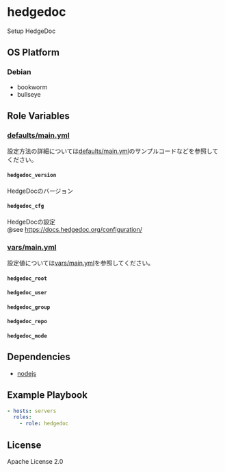 hedgedoc
=================

Setup HedgeDoc

OS Platform
-----------------

### Debian

- bookworm
- bullseye

Role Variables
--------------

### [defaults/main.yml](defaults/main.yml)

設定方法の詳細については[defaults/main.yml](defaults/main.yml)のサンプルコードなどを参照してください。

#### `hedgedoc_version`

HedgeDocのバージョン

#### `hedgedoc_cfg`

HedgeDocの設定  
@see https://docs.hedgedoc.org/configuration/

### [vars/main.yml](vars/main.yml)

設定値については[vars/main.yml](vars/main.yml)を参照してください。

#### `hedgedoc_root`

#### `hedgedoc_user`

#### `hedgedoc_group`

#### `hedgedoc_repo`

#### `hedgedoc_mode`

Dependencies
--------------

- [nodejs](https://github.com/wate/ansible-role-nodejs)

Example Playbook
--------------

```yaml
- hosts: servers
  roles:
    - role: hedgedoc
```

License
--------------

Apache License 2.0
